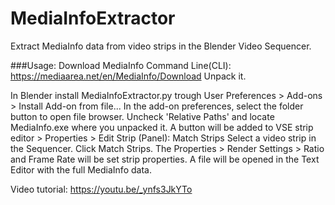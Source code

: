# MediaInfoExtractor
Extract MediaInfo data from video strips in the Blender Video Sequencer.

###Usage:
Download MediaInfo Command Line(CLI): https://mediaarea.net/en/MediaInfo/Download 
Unpack it.

In Blender install MediaInfoExtractor.py trough User Preferences > Add-ons > Install Add-on from file...
In the add-on preferences, select the folder button to open file browser.
Uncheck 'Relative Paths' and locate MediaInfo.exe where you unpacked it.
A button will be added to VSE strip editor > Properties > Edit Strip (Panel): Match Strips
Select a video strip in the Sequencer.
Click Match Strips.
The Properties > Render Settings > Ratio and Frame Rate will be set strip properties.
A file will be opened in the Text Editor with the full MediaInfo data.

Video tutorial:
https://youtu.be/_ynfs3JkYTo
